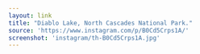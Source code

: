```yaml
---
layout: link
title: "Diablo Lake, North Cascades National Park."
source: 'https://www.instagram.com/p/B0Cd5Crps1A/'
screenshot: 'instagram/th-B0Cd5Crps1A.jpg'
---
```


